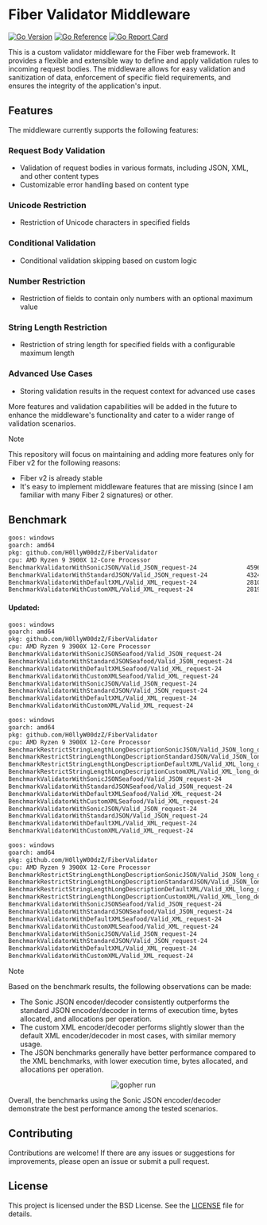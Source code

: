 # Fiber Validator Middleware
[![Go Version](https://img.shields.io/badge/1.22.3-gray?style=flat&logo=go&logoWidth=15)](https://github.com/H0llyW00dzZ/FiberValidator/blob/master/go.mod#L3blob/master/go.mod#L3)
[![Go Reference](https://pkg.go.dev/badge/github.com/H0llyW00dzZ/FiberValidator.svg)](https://pkg.go.dev/github.com/H0llyW00dzZ/FiberValidator) [![Go Report Card](https://goreportcard.com/badge/github.com/H0llyW00dzZ/FiberValidator)](https://goreportcard.com/report/github.com/H0llyW00dzZ/FiberValidator)

This is a custom validator middleware for the Fiber web framework. It provides a flexible and extensible way to define and apply validation rules to incoming request bodies. The middleware allows for easy validation and sanitization of data, enforcement of specific field requirements, and ensures the integrity of the application's input.

## Features

The middleware currently supports the following features:

### Request Body Validation
- Validation of request bodies in various formats, including JSON, XML, and other content types
- Customizable error handling based on content type

### Unicode Restriction
- Restriction of Unicode characters in specified fields

### Conditional Validation
- Conditional validation skipping based on custom logic

### Number Restriction
- Restriction of fields to contain only numbers with an optional maximum value

### String Length Restriction
- Restriction of string length for specified fields with a configurable maximum length

### Advanced Use Cases
- Storing validation results in the request context for advanced use cases

More features and validation capabilities will be added in the future to enhance the middleware's functionality and cater to a wider range of validation scenarios.

> [!NOTE]  
> This repository will focus on maintaining and adding more features only for Fiber v2 for the following reasons:
> - Fiber v2 is already stable
> - It's easy to implement middleware features that are missing (since I am familiar with many Fiber 2 signatures) or other.

## Benchmark

```sh
goos: windows
goarch: amd64
pkg: github.com/H0llyW00dzZ/FiberValidator
cpu: AMD Ryzen 9 3900X 12-Core Processor            
BenchmarkValidatorWithSonicJSON/Valid_JSON_request-24         	   45967	     24768 ns/op	   16464 B/op	      86 allocs/op
BenchmarkValidatorWithStandardJSON/Valid_JSON_request-24      	   43248	     27835 ns/op	   16624 B/op	     112 allocs/op
BenchmarkValidatorWithDefaultXML/Valid_XML_request-24         	   28101	     42913 ns/op	   23223 B/op	     212 allocs/op
BenchmarkValidatorWithCustomXML/Valid_XML_request-24          	   28191	     43596 ns/op	   23248 B/op	     212 allocs/op
```

#### Updated:

```sh
goos: windows
goarch: amd64
pkg: github.com/H0llyW00dzZ/FiberValidator
cpu: AMD Ryzen 9 3900X 12-Core Processor            
BenchmarkValidatorWithSonicJSONSeafood/Valid_JSON_request-24         	   46785	     24696 ns/op	   16447 B/op	      86 allocs/op
BenchmarkValidatorWithStandardJSONSeafood/Valid_JSON_request-24      	   42541	     28542 ns/op	   16672 B/op	     112 allocs/op
BenchmarkValidatorWithDefaultXMLSeafood/Valid_XML_request-24         	   26637	     44806 ns/op	   23450 B/op	     213 allocs/op
BenchmarkValidatorWithCustomXMLSeafood/Valid_XML_request-24          	   26622	     45684 ns/op	   23458 B/op	     213 allocs/op
BenchmarkValidatorWithSonicJSON/Valid_JSON_request-24                	   50625	     24377 ns/op	   16410 B/op	      86 allocs/op
BenchmarkValidatorWithStandardJSON/Valid_JSON_request-24             	   42150	     27954 ns/op	   16626 B/op	     112 allocs/op
BenchmarkValidatorWithDefaultXML/Valid_XML_request-24                	   27764	     43721 ns/op	   23244 B/op	     212 allocs/op
BenchmarkValidatorWithCustomXML/Valid_XML_request-24                 	   27417	     43951 ns/op	   23256 B/op	     212 allocs/op
```

```sh
goos: windows
goarch: amd64
pkg: github.com/H0llyW00dzZ/FiberValidator
cpu: AMD Ryzen 9 3900X 12-Core Processor            
BenchmarkRestrictStringLengthLongDescriptionSonicJSON/Valid_JSON_long_description-24         	   55225	     23263 ns/op	   19344 B/op	      58 allocs/op
BenchmarkRestrictStringLengthLongDescriptionStandardJSON/Valid_JSON_long_description-24      	   48288	     24452 ns/op	   19234 B/op	      65 allocs/op
BenchmarkRestrictStringLengthLongDescriptionDefaultXML/Valid_XML_long_description-24         	   30114	     39411 ns/op	   25018 B/op	     111 allocs/op
BenchmarkRestrictStringLengthLongDescriptionCustomXML/Valid_XML_long_description-24          	   30322	     40180 ns/op	   25025 B/op	     111 allocs/op
BenchmarkValidatorWithSonicJSONSeafood/Valid_JSON_request-24                                 	   51158	     23802 ns/op	   16421 B/op	      86 allocs/op
BenchmarkValidatorWithStandardJSONSeafood/Valid_JSON_request-24                              	   43411	     27269 ns/op	   16652 B/op	     112 allocs/op
BenchmarkValidatorWithDefaultXMLSeafood/Valid_XML_request-24                                 	   26984	     45736 ns/op	   23451 B/op	     213 allocs/op
BenchmarkValidatorWithCustomXMLSeafood/Valid_XML_request-24                                  	   26899	     45503 ns/op	   23443 B/op	     213 allocs/op
BenchmarkValidatorWithSonicJSON/Valid_JSON_request-24                                        	   50936	     24697 ns/op	   16417 B/op	      86 allocs/op
BenchmarkValidatorWithStandardJSON/Valid_JSON_request-24                                     	   43172	     28678 ns/op	   16627 B/op	     112 allocs/op
BenchmarkValidatorWithDefaultXML/Valid_XML_request-24                                        	   27283	     43998 ns/op	   23262 B/op	     212 allocs/op
BenchmarkValidatorWithCustomXML/Valid_XML_request-24                                         	   27990	     43546 ns/op	   23264 B/op	     212 allocs/op
```

```sh
goos: windows
goarch: amd64
pkg: github.com/H0llyW00dzZ/FiberValidator
cpu: AMD Ryzen 9 3900X 12-Core Processor            
BenchmarkRestrictStringLengthLongDescriptionSonicJSON/Valid_JSON_long_description-24         	   51478	     21306 ns/op	   19331 B/op	      58 allocs/op
BenchmarkRestrictStringLengthLongDescriptionStandardJSON/Valid_JSON_long_description-24      	   47730	     25044 ns/op	   19240 B/op	      65 allocs/op
BenchmarkRestrictStringLengthLongDescriptionDefaultXML/Valid_XML_long_description-24         	   30450	     39450 ns/op	   25025 B/op	     111 allocs/op
BenchmarkRestrictStringLengthLongDescriptionCustomXML/Valid_XML_long_description-24          	   29910	     40017 ns/op	   25025 B/op	     111 allocs/op
BenchmarkValidatorWithSonicJSONSeafood/Valid_JSON_request-24                                 	   60594	     20457 ns/op	   14826 B/op	      68 allocs/op
BenchmarkValidatorWithStandardJSONSeafood/Valid_JSON_request-24                              	   50836	     23481 ns/op	   15081 B/op	      94 allocs/op
BenchmarkValidatorWithDefaultXMLSeafood/Valid_XML_request-24                                 	   30085	     40004 ns/op	   21815 B/op	     195 allocs/op
BenchmarkValidatorWithCustomXMLSeafood/Valid_XML_request-24                                  	   29608	     40108 ns/op	   21819 B/op	     195 allocs/op
BenchmarkValidatorWithSonicJSON/Valid_JSON_request-24                                        	   61047	     20826 ns/op	   14801 B/op	      68 allocs/op
BenchmarkValidatorWithStandardJSON/Valid_JSON_request-24                                     	   51811	     23220 ns/op	   15045 B/op	      94 allocs/op
BenchmarkValidatorWithDefaultXML/Valid_XML_request-24                                        	   31850	     38777 ns/op	   21632 B/op	     194 allocs/op
BenchmarkValidatorWithCustomXML/Valid_XML_request-24                                         	   30577	     39133 ns/op	   21633 B/op	     194 allocs/op
```


> [!NOTE]
> Based on the benchmark results, the following observations can be made:
>
> - The Sonic JSON encoder/decoder consistently outperforms the standard JSON encoder/decoder in terms of execution time, bytes allocated, and allocations per operation.
> - The custom XML encoder/decoder performs slightly slower than the default XML encoder/decoder in most cases, with similar memory usage.
> - The JSON benchmarks generally have better performance compared to the XML benchmarks, with lower execution time, bytes allocated, and allocations per operation.
>
> <p align="center">
>   <img src="https://i.imgur.com/PxjZ0Dz.png" alt="gopher run" />
> </p>
>
> Overall, the benchmarks using the Sonic JSON encoder/decoder demonstrate the best performance among the tested scenarios.

## Contributing

Contributions are welcome! If there are any issues or suggestions for improvements, please open an issue or submit a pull request.

## License

This project is licensed under the BSD License. See the [LICENSE](LICENSE) file for details.
